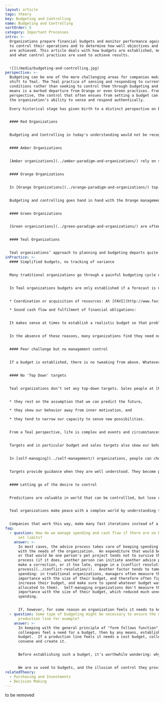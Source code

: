 ```yaml
---
layout: article
tags: theory
key: Budgeting and Controlling
name: Budgeting and Controlling
sortOrder: 5
category: Important Processes
intro: >-
  Organizations prepare financial budgets and monitor performance against them
  to control their operations and to determine how well objectives and targets
  are achieved. This article deals with how budgets are established, monitored
  and what control practices are used to achieve results.


  ![](/media/budgeting-and-controlling.jpg)
perspective: >-
  Budgeting can be one of the more challenging areas for companies making the
  shift to Teal. The Teal practice of sensing and responding to current
  conditions rather than seeking to control them through budgeting and other
  means is a marked departure from Orange or even Green practices. From a Teal
  perspective, the control that often ensues from setting a budget can hamper
  the organization’s ability to sense and respond authentically.

  Every historical stage has given birth to a distinct perspective on Budgeting and Controlling when already applicable, and to very different practices:


  #### Red Organizations


  Budgeting and Controlling in today's understanding would not be recognized in [Red Organizations](../red-organizations/).  Planning tends to be shorter term with limited ability for long term strategy.  The focus is typically on responding to new threats or opportunities that can be pursued for exploitation or gain.


  #### Amber Organizations


  [Amber organizations](../amber-paradigm-and-organizations/) rely on stable and replicable processes. They also create clearly defined structures and hierarchies. Together these features allow projects and plans to be delivered on a much larger scale than those achievable by Red organzations. Planning and budgeting is used to determine the resources needed to achieve well understood and predictable goals. Planning is a top down process with budgets being handed down to those further down the organization.


  #### Orange Organizations


  In [Orange Organizations](../orange-paradigm-and-organizations/) top management are responsible for determining the strategy and direction of the organization. These plans are broken down into objectives and targets for those further down the hierarchy. Managers at each level create the plans and budgets necessary to reach the desired objectives, in what is typically a yearly budgeting process. Planning typically includes budgets for expenditures (cost center) or target revenues (profit center), as well as investment budgets.  Cascading down targets to every unit and team allows for management by objectives: each team is given some freedom in deciding how these budget objectives will be met, as long as they are met.


  Budgeting and controlling goes hand in hand with the Orange management practice of ‘predict and control’. Yearly budgets are broken down into half-yearly, quarterly or monthly numbers. These numbers are then followed up by the accounting and finance department at the end of each period, to compare results with the plan.  When results fall short of the prediction, managers are often asked to explain the difference, and to come up with corrective actions.


  #### Green Organizations


  [Green organizations](../green-paradigm-and-organizations/) are often ill at ease with a finance dominated perspective on performance management.  Whilst ‘predict and control’ methods are still used, other non-financial measures (for example, employee engagement and customer satisfaction) are valued as equally important. Budgeting is similar to that found in Orange organizations, but the measures are likely to be broader and agreed via a ‘bottom up’ as well as a ‘top down’ approach.


  #### Teal Organizations


  Teal organizations’ approach to planning and budgeting departs quite radically from what is considered best practice in traditional management thinking.  Instead of trying to predict and control, Teal organizations try as much as possible to sense and respond to their environment.  They typically work with simplified budgets, where variances are tracked for information rather than control reasons. The purpose of defining a budget is driven by practical considerations such as coordination of resources, making sure that cash flow is sound and ensuring that financial obligations and liabilities are covered.
inPractice: >-
  #### Simplified budgets, no tracking of variance


  Many traditional organizations go through a painful budgeting cycle every year to establish a plan for controlling organizational performance.


  In Teal organizations budgets are only established if a forecast is needed to inform an important decision, for example:


  * Coordination or acquisition of resources: At [FAVI](http://www.favi.com/), for instance, once a year, teams make rough monthly predictions for the year to come, to secure contracts for raw materials.

  * Sound cash flow and fulfilment of financial obligations:


  It makes sense at times to establish a realistic budget so that problems can be anticipated and obligations met. Individual teams in [Buurtzorg](http://www.buurtzorgnederland.com/) don’t make any significant purchasing or investments, so don’t require a team budget. However, at a Group level, Buurtzorg makes a simple projection of its expected cash flow (it fits on one sheet of paper) to get a sense of how many new teams it can allow to start up in the coming year; new teams can take up to a year to break even, and Buurtzorg wants to make sure they can be supported and sustained.


  In the absence of these reasons, many organizations find they need not make any budget at all. [Sun Hydraulics](http://www.sunhydraulics.com/) makes no budget (unless the board demands one, in which case a rough one-page budget is put together).


  #### Peer challenge but no management control


  If a budget is established, there is no tweaking from above. Whatever numbers the teams forecast become the budget. Some companies find it is useful for peers to challenge each other’s budgets. In keeping with the spirit of [Self Management](../self-management/) no one can force a team to change their numbers. For example at [Morning Star,](http://www.morningstarco.com/) units present their budget and investment plans to a budget task force, composed of volunteers from all parts of the business, that can challenge the numbers, and offer opinions and suggestions. [AES](http://www.aes.com/) used to have a similar process.


  #### No 'Top Down' targets


  Teal organizations don’t set any top-down targets. Sales people at [FAVI](http://www.favi.com/) for example have no targets to reach. From an Evolutionary-Teal perspective, targets are problematic for at least three reasons;


  * they rest on the assumption that we can predict the future,

  * they skew our behavior away from inner motivation, and

  * they tend to narrow our capacity to sense new possibilities.


  From a Teal perspective, life is complex and events and circumstances change so fast, that setting a target is mostly guesswork. A year after a target has been set, in most cases it is just an arbitrary number―either so easy to reach as to be meaningless or so challenging that people must take shortcuts. Both circumstances hurt the organization in the long run.


  Targets and in particular budget and sales targets also skew our behavior. In many companies managers often spend any budget left at the end of the year, sometimes on meaningless items, for fear that their funding might be cut in the following year. Without targets, these games disappear. People are free to tap into their inner motivation to simply do the best job they can.


  In [self-managing](../self-management/) organizations, people can choose to set themselves targets when they find it useful―rather like a hobby runner who spurs herself on by extending her goals. At [FAVI](http://www.favi.com/), operators set themselves target times to machine their pieces, and they monitor their performance against that target.


  Targets provide guidance when they are well understood. They become problematic when circumstances change and they do not change in response.


  #### Letting go of the desire to control


  Predictions are valuable in world that can be controllled, but lose relevance in a complex world that is changing rapidly. Setting budgets and managing against them is a way of trying to predict the future.


  Teal organizations make peace with a complex world by understanding that a perfect solution is rarely possible. Determing a workable solution that can be implemented quickly is far more effective than waiting for detailed analysis before taking action. When new information emerges, the decision can be revisited and improved at any point. From this perspective, creating budgets for long periods ahead, and trying to exercise control makes little sense.


  Companies that work this way, make many fast iterations instead of a few mighty leaps, progressing much faster towards their purpose. In the end, paradoxically, people often feel safer when they give up the illusion of control and learn to work with reality as it unfolds.
faq:
  - question: How do we manage spending and cash flow if there are no budgets that
      set limits?
    answer: >-
      In most cases, the advice process takes care of keeping spending in line
      with the needs of the organization.  An expenditure that would be fanciful
      or that would be one person's pet project tends not to survive the advice
      process (if it does, another person can initiate another advice process to
      make a correction, or it too late, engage in a [conflict resolution
      process](../conflict-resolution/)).  Another factor tends to tame
      spending: in traditional organizations, managers often measure their
      importance with the size of their budget, and therefore often fight to
      increase their budget, and make sure to spend whatever budget was
      allocated to them).  Self-managing organizations don't measure their
      importance with the size of their budget, which reduced much unnecessary
      spending. 


      If, however, for some reason an organization feels it needs to keep its spending below what would naturally happen with the advice process (because the organization is cash-strapped, or because there are more opportunities to pursue than cash available), a budget process can be established as a means to have a conversation about spending priorities. In practice, such processes can be set up in ways that are similar to those used to determine [investment](../purchasing-and-investments/) budgets.
  - question: Some type of budgeting might be necessary to ensure the operation of a
      production line for example?
    answer: >-
      In keeping with the general principle of "form follows function"; if
      colleagues feel a need for a budget, then by any means, establish a
      budget.  If a production line feels it needs a cost budget, colleagues can
      convene and create it.


      Before establishing such a budget, it's worthwhile wondering: why do we need a budget?  Often the answer is simply "to control our costs".  In many cases, in order to control your costs, you don't need to ***anticipate*** the future with a budget.  It's enough to measure and monitor your cost ***after the facts*** on a recurring basis - say every month.


      We are so used to budgets, and the illusion of control they provide, that we might simply establish a budget out of habit, because we feel naked in the absence of budgets.  The key question is: "what's the kind of decision we need to take for which we need a budget?".  A budget is needed only if it helps anticipate, if the presence of a budget would lead to a different decision on a specific decision.
relatedTheory:
  - Purchasing and Investments
  - Decision Making
---
```

to be removed
